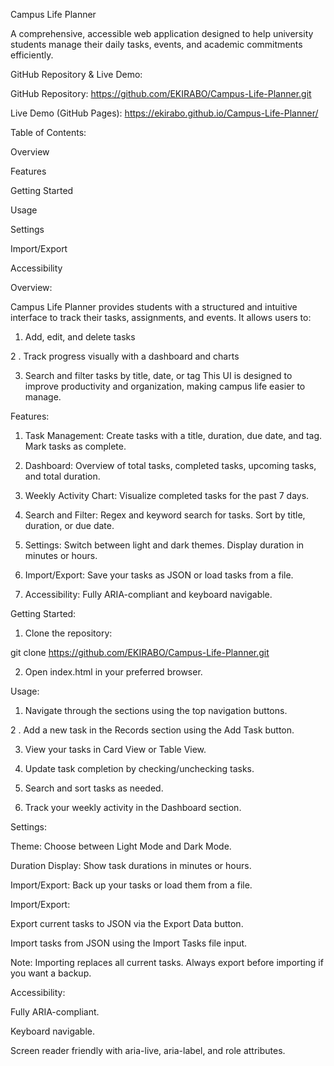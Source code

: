 Campus Life Planner


A comprehensive, accessible web application designed to help university students manage their daily tasks, events, and academic commitments efficiently.

GitHub Repository & Live Demo:

GitHub Repository: https://github.com/EKIRABO/Campus-Life-Planner.git

Live Demo (GitHub Pages): https://ekirabo.github.io/Campus-Life-Planner/

Table of Contents:

Overview

Features

Getting Started

Usage

Settings

Import/Export

Accessibility

Overview:

Campus Life Planner provides students with a structured and intuitive interface to track their tasks, assignments, and events. It allows users to:

1. Add, edit, and delete tasks
   
2 . Track progress visually with a dashboard and charts

3. Search and filter tasks by title, date, or tag
This UI is designed to improve productivity and organization, making campus life easier to manage.

Features:

1. Task Management: Create tasks with a title, duration, due date, and tag. Mark tasks as complete.
   
2. Dashboard: Overview of total tasks, completed tasks, upcoming tasks, and total duration.
   
3. Weekly Activity Chart: Visualize completed tasks for the past 7 days.
   
4. Search and Filter: Regex and keyword search for tasks. Sort by title, duration, or due date.
   
5. Settings: Switch between light and dark themes. Display duration in minutes or hours.
    
6. Import/Export: Save your tasks as JSON or load tasks from a file.
    
7. Accessibility: Fully ARIA-compliant and keyboard navigable.
    

Getting Started:
1. Clone the repository:
   
git clone https://github.com/EKIRABO/Campus-Life-Planner.git

2. Open index.html in your preferred browser.

Usage:
1. Navigate through the sections using the top navigation buttons.
   
2 . Add a new task in the Records section using the Add Task button.

3. View your tasks in Card View or Table View.
   
4. Update task completion by checking/unchecking tasks.
 
5. Search and sort tasks as needed.
   
6. Track your weekly activity in the Dashboard section.

Settings:

Theme: Choose between Light Mode and Dark Mode.

Duration Display: Show task durations in minutes or hours.

Import/Export: Back up your tasks or load them from a file.

Import/Export:

Export current tasks to JSON via the Export Data button.

Import tasks from JSON using the Import Tasks file input.


Note: Importing replaces all current tasks. Always export before importing if you want a backup.

Accessibility:

Fully ARIA-compliant.

Keyboard navigable.

Screen reader friendly with aria-live, aria-label, and role attributes.











